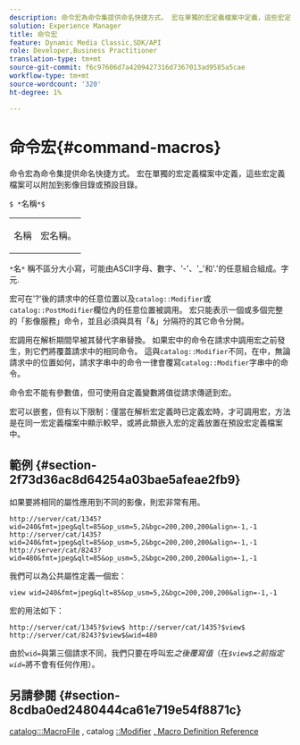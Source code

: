 ```yaml
---
description: 命令宏為命令集提供命名快捷方式。 宏在單獨的宏定義檔案中定義，這些宏定義檔案可以附加到影像目錄或預設目錄。
solution: Experience Manager
title: 命令宏
feature: Dynamic Media Classic,SDK/API
role: Developer,Business Practitioner
translation-type: tm+mt
source-git-commit: f6c97606d7a4209427316d7367013ad9585a5cae
workflow-type: tm+mt
source-wordcount: '320'
ht-degree: 1%

---
```



# 命令宏{#command-macros}

命令宏為命令集提供命名快捷方式。 宏在單獨的宏定義檔案中定義，這些宏定義檔案可以附加到影像目錄或預設目錄。

`$ *`名稱`*$`

<table id="simpletable_A03541622C354F60B5F304B999C4EF8E"> 
 <tr class="strow"> 
  <td class="stentry"> <p><span class="codeph"> <span class="varname"> 名稱</span></span> </p> </td> 
  <td class="stentry"> <p>宏名稱。 </p></td> 
 </tr> 
</table>

`*`名`*` 稱不區分大小寫，可能由ASCII字母、數字、&#39;-&#39;、&#39;_&#39;和&#39;.&#39;的任意組合組成。字元.

宏可在&#39;?&#39;後的請求中的任意位置以及`catalog::Modifier`或`catalog::PostModifier`欄位內的任意位置被調用。 宏只能表示一個或多個完整的「影像服務」命令，並且必須與具有「&amp;」分隔符的其它命令分開。

宏調用在解析期間早被其替代字串替換。 如果宏中的命令在請求中調用宏之前發生，則它們將覆蓋請求中的相同命令。 這與`catalog::Modifier`不同，在中，無論請求中的位置如何，請求字串中的命令一律會覆寫`catalog::Modifier`字串中的命令。

命令宏不能有參數值，但可使用自定義變數將值從請求傳遞到宏。

宏可以嵌套，但有以下限制：僅當在解析宏定義時已定義宏時，才可調用宏，方法是在同一宏定義檔案中顯示較早，或將此類嵌入宏的定義放置在預設宏定義檔案中。

## 範例 {#section-2f73d36ac8d64254a03bae5afeae2fb9}

如果要將相同的屬性應用到不同的影像，則宏非常有用。

`http://server/cat/1345?wid=240&fmt=jpeg&qlt=85&op_usm=5,2&bgc=200,200,200&align=-1,-1 http://server/cat/1435?wid=240&fmt=jpeg&qlt=85&op_usm=5,2&bgc=200,200,200&align=-1,-1 http://server/cat/8243?wid=480&fmt=jpeg&qlt=85&op_usm=5,2&bgc=200,200,200&align=-1,-1`

我們可以為公共屬性定義一個宏：

`view wid=240&fmt=jpeg&qlt=85&op_usm=5,2&bgc=200,200,200&align=-1,-1`

宏的用法如下：

`http://server/cat/1345?$view$ http://server/cat/1435?$view$ http://server/cat/8243?$view$&wid=480`

由於`wid=`與第三個請求不同，我們只要在呼叫宏&#x200B;*之後覆寫值*（在&#x200B;*`$view$`之前指定`wid=`*&#x200B;將不會有任何作用）。

## 另請參閱 {#section-8cdba0ed2480444ca61e719e54f8871c}

[catalog:::MacroFile](../../../../../is-api/image-catalog/image-serving-api-ref/c-image-catalog-reference/c-attributes-reference/r-macrofile.md#reference-f91d717b3847458ca0f1fe95387554a2) , catalog [::Modifier](/help/aem-is-ir-api/is-api/image-catalog/image-serving-api-ref/c-image-catalog-reference/c-image-svg-data-reference/c-image-data-reference/r-modifier-cat.md) [, Macro Definition Reference](../../../../../is-api/image-catalog/image-serving-api-ref/c-image-catalog-reference/c-macro-definition-reference/c-macro-definition-reference.md#concept-5ec73f7636c1496fba1e94094e694e79)
